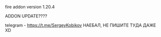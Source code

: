 fire addon 
version 1.20.4

ADDON UPDATE????

telegram - https://t.me/SergeyKobikov НАЕБАЛ, НЕ ПИШИТЕ ТУДА ДАЖЕ XD
